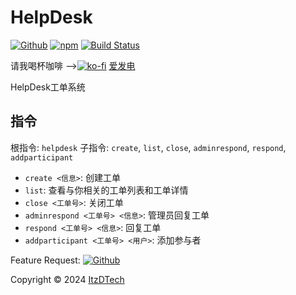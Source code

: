 # HelpDesk

[![Github](https://img.shields.io/badge/GitHub-100000?style=for-the-badge&logo=github&logoColor=white)](https://github.com/itzdrli/koishi-plugin-helpdesk) [![npm](https://img.shields.io/npm/v/koishi-plugin-helpdesk?style=flat-square)](https://www.npmjs.com/package/koishi-plugin-helpdesk) [![Build Status](https://app.travis-ci.com/itzdrli/koishi-plugin-helpdesk.svg?token=TLryNrQDdx1XD7LvpF49&branch=master)](https://app.travis-ci.com/itzdrli/koishi-plugin-helpdesk)

请我喝杯咖啡 -->[![ko-fi](https://img.shields.io/badge/Ko--fi-F16061?style=for-the-badge&logo=ko-fi&logoColor=white)](https://ko-fi.com/itzdrli) [爱发电](https://afdian.net/a/itzdrli)

HelpDesk工单系统

## 指令

 根指令: `helpdesk`
 子指令: `create`, `list`, `close`, `adminrespond`, `respond`, `addparticipant`

 - `create <信息>`: 创建工单
 - `list`: 查看与你相关的工单列表和工单详情
 - `close <工单号>`: 关闭工单
 - `adminrespond <工单号> <信息>`: 管理员回复工单
 - `respond <工单号> <信息>`: 回复工单
 - `addparticipant <工单号> <用户>`: 添加参与者

Feature Request: [![Github](https://img.shields.io/badge/GitHub-100000?style=for-the-badge&logo=github&logoColor=white)](https://github.com/itzdrli/koishi-plugin-helpdesk/issues)

Copyright © 2024 [ItzDTech](https://dev.itzdrli.com)